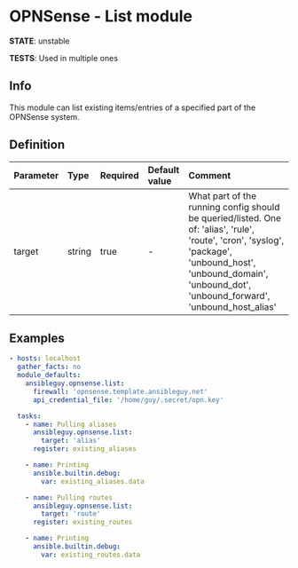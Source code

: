 # OPNSense - List module

**STATE**: unstable

**TESTS**: Used in multiple ones

## Info

This module can list existing items/entries of a specified part of the OPNSense system.

## Definition

| Parameter | Type   | Required | Default value | Comment                                                                                                                                                                                                           |
|:----------|:-------|:---------|:--------------|:------------------------------------------------------------------------------------------------------------------------------------------------------------------------------------------------------------------|
| target      | string | true     | -             | What part of the running config should be queried/listed. One of: 'alias', 'rule', 'route', 'cron', 'syslog', 'package', 'unbound_host', 'unbound_domain', 'unbound_dot', 'unbound_forward', 'unbound_host_alias' |

## Examples

```yaml
- hosts: localhost
  gather_facts: no
  module_defaults:
    ansibleguy.opnsense.list:
      firewall: 'opnsense.template.ansibleguy.net'
      api_credential_file: '/home/guy/.secret/opn.key'

  tasks:
    - name: Pulling aliases
      ansibleguy.opnsense.list:
        target: 'alias'
      register: existing_aliases

    - name: Printing
      ansible.builtin.debug:
        var: existing_aliases.data

    - name: Pulling routes
      ansibleguy.opnsense.list:
        target: 'route'
      register: existing_routes

    - name: Printing
      ansible.builtin.debug:
        var: existing_routes.data
```
